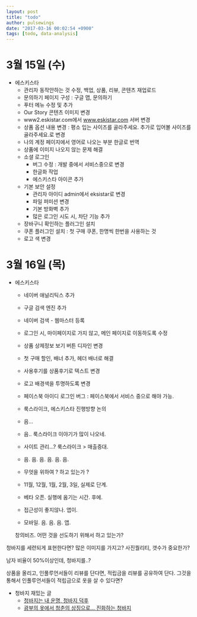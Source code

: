 ```yaml
---
layout: post
title: "todo"
author: pulsewings
date: "2017-03-16 00:02:54 +0900"
tags: [todo, data-analysis]
---
```



# 3월 15일 (수)

- 에스키스타
  - 관리자 동작안하는 것 수정, 백업, 상품, 리뷰, 콘텐츠 재업로드
  - 문의하기 페이지 구성 : 구글 맵, 문의하기
  - 푸터 메뉴 수정 및 추가
  - Our Story 콘텐츠 이미지 변경
  - www2.eskistar.com에서 www.eskistar.com 서버 변경
  - 상품 옵션 내용 변경 : 평소 입는 사이즈를 골라주세요. 추가로 입어볼 사이즈를 골라주세요.로 변경
  - 나의 계정 페이지에서 영어로 나오는 부분 한글로 번역
  - 상품에 이미지 나오지 않는 문제 해결
  - 소셜 로그인
    - 버그 수정 : 개발 중에서 서비스중으로 변경
    - 한글화 작업
    - 에스키스타 아이콘 추가
  - 기본 보안 설정
    - 관리자 아이디 admin에서 eksistar로 변경
    - 파일 퍼미션 변경
    - 기본 방화벽 추가
    - 많은 로그인 시도 시, 차단 기능 추가
  - 장바구니 확인하는 플러그인 설치
  - 쿠폰 플러그인 설치 : 첫 구매 쿠폰, 한명씩 한번을 사용하는 것
  - 로고 색 변경

# 3월 16일 (목)
- 에스키스타
  - 네이버 애널리틱스 추가
  - 구글 검색 엔진 추가
  - 네이버 검색 - 웹마스터 등록
  - 로그인 시, 마이페이지로 가지 않고, 메인 페이지로 이동하도록 수정
  - 상품 상제정보 보기 버튼 디자인 변경
  - 첫 구매 할인, 배너 추가, 헤더 배너로 해결
  - 사용후기를 상품후기로 텍스트 변경
  - 로고 배경색을 투명하도록 변경
  - 페이스북 아이디 로그인 버그 : 페이스북에서 서비스 중으로 해야 가능.
  - 룩스라이크, 에스키스타 진행방향 논의

  - 음...
  - 음.. 룩스라이크 이야기가 많이 나오네.
  - 사이트 관리...? 룩스라이크 > 매출증대.
  - 음. 음. 음. 음. 음. 음.
  - 무엇을 위하여 ? 하고 있는가 ?
  - 11월, 12월, 1월, 2월, 3일, 실제로 단계.
  - 베타 오픈. 실행에 옴기는 시간. 후에.
  - 접근성이 좋지않나. 앱이.
  - 모바일. 음. 음. 음. 앱.

  창의비즈. 어떤 것을 선도하기 위해서 하고 있는가?


청바지를 세련되게 표현한다면? 많은 이미지를 가지고?
사진퀄리티, 갯수가 중요한가?

남자 비율이 50%이상인데, 청바지를..?

상품을 올리고,
인풀루언서들이 리뷰를 단다면,
적립금을 리뷰를 공유하여 단다. 그것을 통해서 인풀루언서들이 적립금으로 옷을 살 수 있다면?



- 청바지 재밌는 글
  - [청바지는 내 운명, 청바지 덕후](http://storyball.daum.net/episode/3365)
  - [광부의 옷에서 청춘의 상징으로... 진화하는 청바지](http://news.chosun.com/site/data/html_dir/2016/06/09/2016060901324.html)
